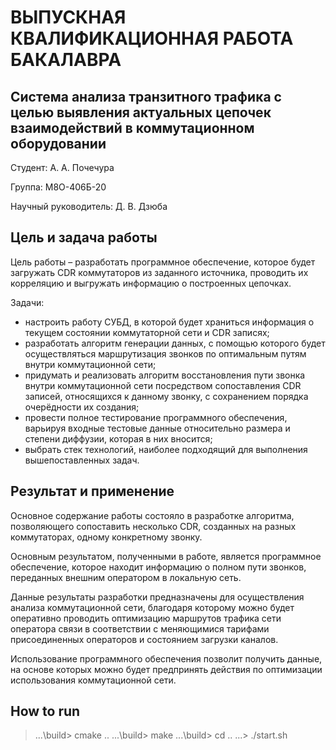 # ВЫПУСКНАЯ КВАЛИФИКАЦИОННАЯ РАБОТА БАКАЛАВРА 
## Система анализа транзитного трафика с целью выявления актуальных цепочек взаимодействий в коммутационном оборудовании

Студент: А. А. Почечура

Группа: М8О-406Б-20

Научный руководитель: Д. В. Дзюба

## Цель и задача работы

Цель работы – разработать программное обеспечение, которое будет загружать CDR коммутаторов из заданного источника, проводить их корреляцию и выгружать информацию о построенных цепочках.

Задачи:
- настроить работу СУБД, в которой будет храниться информация о текущем состоянии коммутаторной сети и CDR записях;
- разработать алгоритм генерации данных, с помощью которого будет осуществляться маршрутизация звонков по оптимальным путям внутри коммутационной сети;
- придумать и реализовать алгоритм восстановления пути звонка внутри коммутационной сети посредством сопоставления CDR записей, относящихся к данному звонку, с сохранением порядка очерёдности их создания;
- провести полное тестирование программного обеспечения, варьируя входные тестовые данные относительно размера и степени диффузии, которая в них вносится;
- выбрать стек технологий, наиболее подходящий для выполнения вышепоставленных задач.


## Результат и применение

Основное содержание работы состояло в разработке алгоритма, позволяющего сопоставить несколько CDR, созданных на разных коммутаторах, одному конкретному звонку.

Основным результатом, полученными в работе, является программное обеспечение, которое находит информацию о полном пути звонков, переданных внешним оператором в локальную сеть.

Данные результаты разработки предназначены для осуществления анализа коммутационной сети, благодаря которому можно будет оперативно проводить оптимизацию маршрутов трафика сети оператора связи в соответствии с меняющимися тарифами присоединенных операторов и состоянием загрузки каналов.

Использование программного обеспечения позволит получить данные, на основе которых можно будет предпринять действия по оптимизации использования коммутационной сети.


## How to run

> ...\build> cmake ..
> ...\build> make
> ...\build> cd ..
> ...\> ./start.sh


